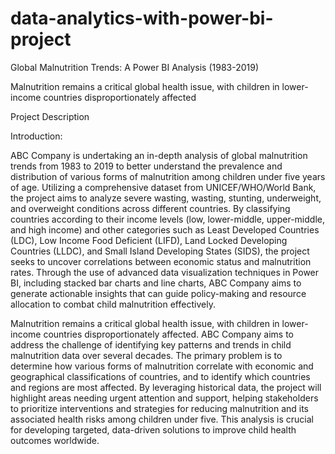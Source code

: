 # data-analytics-with-power-bi-project

Global Malnutrition Trends: A Power BI Analysis (1983-2019)

Malnutrition remains a critical global health issue, with children in lower-income countries disproportionately affected

Project Description

Introduction:

ABC Company is undertaking an in-depth analysis of global malnutrition trends from 1983 to 2019 to better understand the prevalence and distribution of various forms of malnutrition among children under five years of age. Utilizing a comprehensive dataset from UNICEF/WHO/World Bank, the project aims to analyze severe wasting, wasting, stunting, underweight, and overweight conditions across different countries. By classifying countries according to their income levels (low, lower-middle, upper-middle, and high income) and other categories such as Least Developed Countries (LDC), Low Income Food Deficient (LIFD), Land Locked Developing Countries (LLDC), and Small Island Developing States (SIDS), the project seeks to uncover correlations between economic status and malnutrition rates. Through the use of advanced data visualization techniques in Power BI, including stacked bar charts and line charts, ABC Company aims to generate actionable insights that can guide policy-making and resource allocation to combat child malnutrition effectively.

Malnutrition remains a critical global health issue, with children in lower-income countries disproportionately affected. ABC Company aims to address the challenge of identifying key patterns and trends in child malnutrition data over several decades. The primary problem is to determine how various forms of malnutrition correlate with economic and geographical classifications of countries, and to identify which countries and regions are most affected. By leveraging historical data, the project will highlight areas needing urgent attention and support, helping stakeholders to prioritize interventions and strategies for reducing malnutrition and its associated health risks among children under five. This analysis is crucial for developing targeted, data-driven solutions to improve child health outcomes worldwide.

